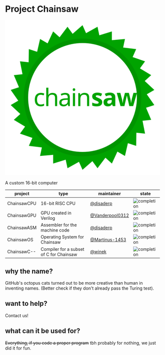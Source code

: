 # Project Chainsaw 
![logo](https://github.com/disaderp/automatic-chainsaw/raw/master/SCHEMATIC/chainsaw.svg)

A custom 16-bit computer

|project|type|maintainer|state|
|---|---|---|---|
|ChainsawCPU|16-bit RISC CPU|[@disaderp](https://github.com/disaderp)|![completion](https://img.shields.io/badge/completion-100%25-brightgreen.svg?maxAge=3600)|
|ChainsawGPU|GPU created in Verilog|[@Vanderpool0312](https://github.com/Vanderpool0312)|![completion](https://img.shields.io/badge/completion-100%25-brightgreen.svg?maxAge=3600)|
|ChainsawASM|Assembler for the machine code|[@disaderp](https://github.com/disaderp)|![completion](https://img.shields.io/badge/completion-100%25-brightgreen.svg?maxAge=3600)|
|ChainsawOS|Operating System for Chainsaw|[@Martinus-1453](https://github.com/Martinus-1453)|![completion](https://img.shields.io/badge/completion-1%25-red.svg?maxAge=3600)|
|ChainsawC--|Compiler for a subset of C for Chainsaw|[@winek](https://github.com/winek)|![completion](https://img.shields.io/badge/completion-10%25-red.svg?maxAge=3600)|

## why the name?


GitHub's octopus cats turned out to be more creative than human in inventing names. (Better check if they don't already pass the Turing test).

## want to help?

Contact us!

## what can it be used for?

~~Everything, if you code a proper program~~ tbh probably for nothing, we just did it for fun.

